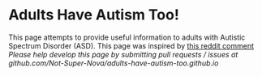 # Adults Have Autism Too!

This page attempts to provide useful information to adults with Autistic Spectrum Disorder (ASD). This page was inspired by [this reddit comment](https://reddit.com/r/autism/comments/wfcvou/one_of_the_most_annoying_things_that_comes_with/iit4wfm)
*Please help develop this page by submitting pull requests / issues at github.com/Not-Super-Nova/adults-have-autism-too.github.io*
